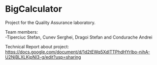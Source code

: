 # BigCalculator

Project for the Quality Assurance laboratory.

Team members:  
-Tiperciuc Stefan, Cunev Serghei, Dragoi Stefan and Condurache Andrei

Technical Report about project:
https://docs.google.com/document/d/1d2tEWq5XdlTTPhdHYrIbo-nihA-U2NjBLXLKjpNI3-g/edit?usp=sharing
